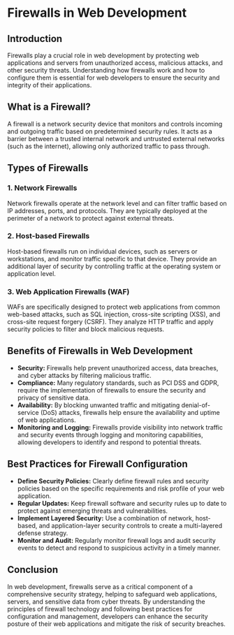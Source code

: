 # Firewalls in Web Development

## Introduction
Firewalls play a crucial role in web development by protecting web applications and servers from unauthorized access, malicious attacks, and other security threats. Understanding how firewalls work and how to configure them is essential for web developers to ensure the security and integrity of their applications.

## What is a Firewall?
A firewall is a network security device that monitors and controls incoming and outgoing traffic based on predetermined security rules. It acts as a barrier between a trusted internal network and untrusted external networks (such as the internet), allowing only authorized traffic to pass through.

## Types of Firewalls
### 1. Network Firewalls
Network firewalls operate at the network level and can filter traffic based on IP addresses, ports, and protocols. They are typically deployed at the perimeter of a network to protect against external threats.

### 2. Host-based Firewalls
Host-based firewalls run on individual devices, such as servers or workstations, and monitor traffic specific to that device. They provide an additional layer of security by controlling traffic at the operating system or application level.

### 3. Web Application Firewalls (WAF)
WAFs are specifically designed to protect web applications from common web-based attacks, such as SQL injection, cross-site scripting (XSS), and cross-site request forgery (CSRF). They analyze HTTP traffic and apply security policies to filter and block malicious requests.

## Benefits of Firewalls in Web Development
- **Security:** Firewalls help prevent unauthorized access, data breaches, and cyber attacks by filtering malicious traffic.
- **Compliance:** Many regulatory standards, such as PCI DSS and GDPR, require the implementation of firewalls to ensure the security and privacy of sensitive data.
- **Availability:** By blocking unwanted traffic and mitigating denial-of-service (DoS) attacks, firewalls help ensure the availability and uptime of web applications.
- **Monitoring and Logging:** Firewalls provide visibility into network traffic and security events through logging and monitoring capabilities, allowing developers to identify and respond to potential threats.

## Best Practices for Firewall Configuration
- **Define Security Policies:** Clearly define firewall rules and security policies based on the specific requirements and risk profile of your web application.
- **Regular Updates:** Keep firewall software and security rules up to date to protect against emerging threats and vulnerabilities.
- **Implement Layered Security:** Use a combination of network, host-based, and application-layer security controls to create a multi-layered defense strategy.
- **Monitor and Audit:** Regularly monitor firewall logs and audit security events to detect and respond to suspicious activity in a timely manner.

## Conclusion
In web development, firewalls serve as a critical component of a comprehensive security strategy, helping to safeguard web applications, servers, and sensitive data from cyber threats. By understanding the principles of firewall technology and following best practices for configuration and management, developers can enhance the security posture of their web applications and mitigate the risk of security breaches.

